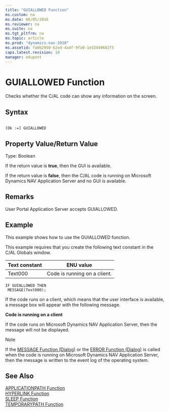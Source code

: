 ```yaml
---
title: "GUIALLOWED Function"
ms.custom: na
ms.date: 06/05/2016
ms.reviewer: na
ms.suite: na
ms.tgt_pltfrm: na
ms.topic: article
ms.prod: "dynamics-nav-2018"
ms.assetid: fa6b2950-62ed-4a4f-9fa0-1e32d49682f5
caps.latest.revision: 10
manager: edupont
---
```

# GUIALLOWED Function
Checks whether the C/AL code can show any information on the screen.  
  
## Syntax  
  
```  
  
[Ok :=] GUIALLOWED  
```  
  
## Property Value/Return Value  
 Type: Boolean  
  
 If the return value is **true**, then the GUI is available.  
  
 If the return value is **false**, then the C/AL code is running on Microsoft Dynamics NAV Application Server and no GUI is available.  
  
## Remarks  
 User Portal Application Server accepts GUIALLOWED.  
  
## Example  
 This example shows how to use the GUIALLOWED function.  
  
 This example requires that you create the following text constant in the C/AL Globals window.  
  
|Text constant|ENU value|  
|-------------------|---------------|  
|Text000|Code is running on a client.|  
  
```  
IF GUIALLOWED THEN  
 MESSAGE(Text000);  
```  
  
 If the code runs on a client, which means that the user interface is available, a message box will appear with the following message.  
  
 **Code is running on a client**  
  
 If the code runs on Microsoft Dynamics NAV Application Server, then the message will not be displayed.  
  
> [!NOTE]  
>  If the [MESSAGE Function \(Dialog\)](MESSAGE-Function--Dialog-.md) or the [ERROR Function \(Dialog\)](ERROR-Function--Dialog-.md) is called when the code is running on Microsoft Dynamics NAV Application Server, then the message is written to the event log of the operating system.  
  
## See Also  
 [APPLICATIONPATH Function](APPLICATIONPATH-Function.md)   
 [HYPERLINK Function](HYPERLINK-Function.md)   
 [SLEEP Function](SLEEP-Function.md)   
 [TEMPORARYPATH Function](TEMPORARYPATH-Function.md)